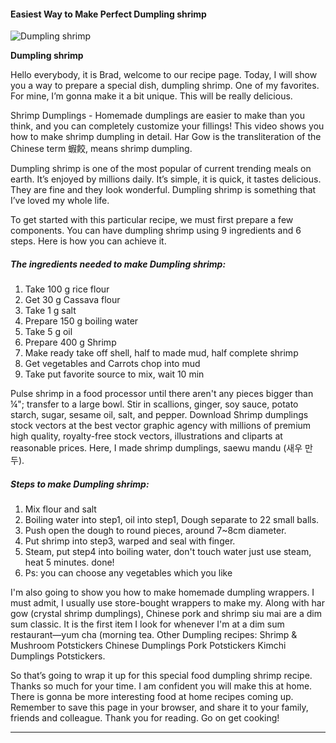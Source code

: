             

#### Easiest Way to Make Perfect Dumpling shrimp

![Dumpling shrimp](https://img-global.cpcdn.com/recipes/766b890d21d50eb0/751x532cq70/dumpling-shrimp-recipe-main-photo.jpg)

**Dumpling shrimp**

Hello everybody, it is Brad, welcome to our recipe page. Today, I will show you a way to prepare a special dish, dumpling shrimp. One of my favorites. For mine, I’m gonna make it a bit unique. This will be really delicious.

Shrimp Dumplings - Homemade dumplings are easier to make than you think, and you can completely customize your fillings! This video shows you how to make shrimp dumpling in detail. Har Gow is the transliteration of the Chinese term 蝦餃, means shrimp dumpling.

Dumpling shrimp is one of the most popular of current trending meals on earth. It’s enjoyed by millions daily. It’s simple, it is quick, it tastes delicious. They are fine and they look wonderful. Dumpling shrimp is something that I’ve loved my whole life.

To get started with this particular recipe, we must first prepare a few components. You can have dumpling shrimp using 9 ingredients and 6 steps. Here is how you can achieve it.

##### The ingredients needed to make Dumpling shrimp:

1.  Take 100 g rice flour
2.  Get 30 g Cassava flour
3.  Take 1 g salt
4.  Prepare 150 g boiling water
5.  Take 5 g oil
6.  Prepare 400 g Shrimp
7.  Make ready take off shell, half to made mud, half complete shrimp
8.  Get vegetables and Carrots chop into mud
9.  Take put favorite source to mix, wait 10 min

Pulse shrimp in a food processor until there aren't any pieces bigger than ¼"; transfer to a large bowl. Stir in scallions, ginger, soy sauce, potato starch, sugar, sesame oil, salt, and pepper. Download Shrimp dumplings stock vectors at the best vector graphic agency with millions of premium high quality, royalty-free stock vectors, illustrations and cliparts at reasonable prices. Here, I made shrimp dumplings, saewu mandu (새우 만두).

##### Steps to make Dumpling shrimp:

1.  Mix flour and salt
2.  Boiling water into step1, oil into step1, Dough separate to 22 small balls.
3.  Push open the dough to round pieces, around 7~8cm diameter.
4.  Put shrimp into step3, warped and seal with finger.
5.  Steam, put step4 into boiling water, don't touch water just use steam, heat 5 minutes. done!
6.  Ps: you can choose any vegetables which you like

I'm also going to show you how to make homemade dumpling wrappers. I must admit, I usually use store-bought wrappers to make my. Along with har gow (crystal shrimp dumplings), Chinese pork and shrimp siu mai are a dim sum classic. It is the first item I look for whenever I'm at a dim sum restaurant—yum cha (morning tea. Other Dumpling recipes: Shrimp & Mushroom Potstickers Chinese Dumplings Pork Potstickers Kimchi Dumplings Potstickers.

So that’s going to wrap it up for this special food dumpling shrimp recipe. Thanks so much for your time. I am confident you will make this at home. There is gonna be more interesting food at home recipes coming up. Remember to save this page in your browser, and share it to your family, friends and colleague. Thank you for reading. Go on get cooking!

* * *